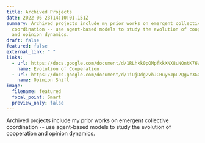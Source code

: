 ```yaml
---
title: Archived Projects
date: 2022-06-23T14:10:01.151Z
summary: Archived projects include my prior works on emergent collective
  coordination -- use agent-based models to study the evolution of cooperation
  and opinion dynamics.
draft: false
featured: false
external_link: " "
links:
  - url: https://docs.google.com/document/d/1RLhkk0pQMpfkkXNX8uNQntK76WjBa-ABbdqQNCsisVs/edit?usp=sharing
    name: Evolution of Cooperation
  - url: https://docs.google.com/document/d/1iUjDdg2vhJCHuy6JpL2Qgvc3GGfEgt3QRq9DrIiQKHE/edit?usp=sharing
    name: Opinion Shift
image:
  filename: featured
  focal_point: Smart
  preview_only: false
---
```

Archived projects include my prior works on emergent collective coordination -- use agent-based models to study the evolution of cooperation and opinion dynamics.